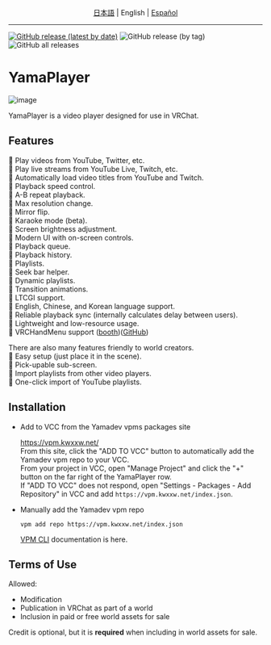 <center>

[日本語](README.md) | English | [Español](README-es.md)

</center>

---

[![GitHub release (latest by date)](https://img.shields.io/github/v/release/koorimizuw/YamaPlayer?label=release)](https://github.com/koorimizuw/YamaPlayer/releases)
![GitHub release (by tag)](https://img.shields.io/github/downloads/koorimizuw/YamaPlayer/latest/total)
![GitHub all releases](https://img.shields.io/github/downloads/koorimizuw/YamaPlayer/total?label=total%20downloads)

# YamaPlayer

![image](https://github.com/user-attachments/assets/fc345e20-8c4d-4218-b7f5-f5efe5d055a0)

YamaPlayer is a video player designed for use in VRChat.

## Features

🌟 Play videos from YouTube, Twitter, etc.  
🌟 Play live streams from YouTube Live, Twitch, etc.  
🌟 Automatically load video titles from YouTube and Twitch.  
🌟 Playback speed control.  
🌟 A-B repeat playback.  
🌟 Max resolution change.  
🌟 Mirror flip.  
🌟 Karaoke mode (beta).  
🌟 Screen brightness adjustment.  
🌟 Modern UI with on-screen controls.  
🌟 Playback queue.  
🌟 Playback history.  
🌟 Playlists.  
🌟 Seek bar helper.  
🌟 Dynamic playlists.  
🌟 Transition animations.  
🌟 LTCGI support.  
🌟 English, Chinese, and Korean language support.  
🌟 Reliable playback sync (internally calculates delay between users).  
🌟 Lightweight and low-resource usage.  
🌟 VRCHandMenu support ([booth](https://yamadev.booth.pm/items/4201369))([GitHub](https://github.com/koorimizuw/VRCHandMenu))

There are also many features friendly to world creators.  
🌟 Easy setup (just place it in the scene).  
🌟 Pick-upable sub-screen.  
🌟 Import playlists from other video players.  
🌟 One-click import of YouTube playlists.

## Installation
- Add to VCC from the Yamadev vpms packages site

  https://vpm.kwxxw.net/  
  From this site, click the "ADD TO VCC" button to automatically add the Yamadev vpm repo to your VCC.  
  From your project in VCC, open "Manage Project" and click the "+" button on the far right of the YamaPlayer row.  
  If "ADD TO VCC" does not respond, open "Settings - Packages - Add Repository" in VCC and add ```https://vpm.kwxxw.net/index.json```.
- Manually add the Yamadev vpm repo
  
  ```
  vpm add repo https://vpm.kwxxw.net/index.json
  ```
  [VPM CLI](https://vcc.docs.vrchat.com/vpm/cli/) documentation is here.

## Terms of Use
Allowed:  
- Modification
- Publication in VRChat as part of a world  
- Inclusion in paid or free world assets for sale  

Credit is optional, but it is **required** when including in world assets for sale.
